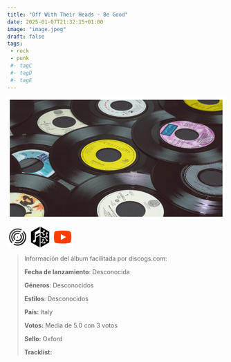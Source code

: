 ```yaml
---
title: "Off With Their Heads - Be Good"
date: 2025-01-07T21:32:15+01:00
image: "image.jpeg"
draft: false
tags:
 - rock
 - punk
 #- tagC
 #- tagD
 #- tagE
---
```

![cover](image.jpeg (Off-With-Their-Heads - Be-Good))
 
[![discogs](../links/svg/discogs.png (discogs))](https://www.discogs.com/master/1590881 )
[![musicbrainz](../links/svg/musicbrainz.png (musicbrainz))](https://musicbrainz.org/release/ff69c46d-c071-41a0-9c4b-9c80380b05a6)
[![youtube](../links/svg/youtube.png (youtube))](https://www.youtube.com/playlist?list=PLcZMZxR9uxC8zfW_1EQK1Z_NahARsXECF)
 
<!-- [![bandcamp](../links/svg/bandcamp.png (bandcamp))](error) error busqueda -->
<!-- [![lastfm](../links/svg/lastfm.png (lastfm))]() -->
<!-- [![spotify](../links/svg/spotify.png (putify))]() -->
<!-- [![wikipedia](../links/svg/wikipedia.png (wikipedia))](error) -->
 
> Información del álbum facilitada por discogs.com:
> 
> **Fecha de lanzamiento**: Desconocida
> 
> **Géneros**: Desconocidos
> 
> **Estilos**: Desconocidos
> 
> **Pais:** Italy
> 
> **Votos:** Media de 5.0 con 3 votos
> 
> **Sello:** Oxford
> 
> **Tracklist:**
> 
> 
